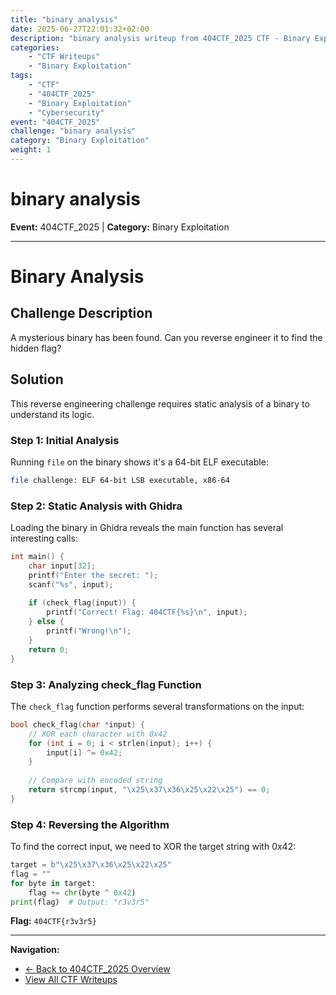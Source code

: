 ```yaml
---
title: "binary analysis"
date: 2025-06-27T22:01:32+02:00
description: "binary analysis writeup from 404CTF_2025 CTF - Binary Exploitation challenge"
categories:
    - "CTF Writeups"
    - "Binary Exploitation"
tags:
    - "CTF"
    - "404CTF_2025"
    - "Binary Exploitation"
    - "Cybersecurity"
event: "404CTF_2025"
challenge: "binary analysis"
category: "Binary Exploitation"
weight: 1
---
```


# binary analysis

**Event:** 404CTF_2025 | **Category:** Binary Exploitation

---


# Binary Analysis

## Challenge Description

A mysterious binary has been found. Can you reverse engineer it to find the hidden flag?

## Solution

This reverse engineering challenge requires static analysis of a binary to understand its logic.

### Step 1: Initial Analysis

Running `file` on the binary shows it's a 64-bit ELF executable:
```bash
file challenge: ELF 64-bit LSB executable, x86-64
```

### Step 2: Static Analysis with Ghidra

Loading the binary in Ghidra reveals the main function has several interesting calls:

```c
int main() {
    char input[32];
    printf("Enter the secret: ");
    scanf("%s", input);
    
    if (check_flag(input)) {
        printf("Correct! Flag: 404CTF{%s}\n", input);
    } else {
        printf("Wrong!\n");
    }
    return 0;
}
```

### Step 3: Analyzing check_flag Function

The `check_flag` function performs several transformations on the input:

```c
bool check_flag(char *input) {
    // XOR each character with 0x42
    for (int i = 0; i < strlen(input); i++) {
        input[i] ^= 0x42;
    }
    
    // Compare with encoded string
    return strcmp(input, "\x25\x37\x36\x25\x22\x25") == 0;
}
```

### Step 4: Reversing the Algorithm

To find the correct input, we need to XOR the target string with 0x42:

```python
target = b"\x25\x37\x36\x25\x22\x25"
flag = ""
for byte in target:
    flag += chr(byte ^ 0x42)
print(flag)  # Output: "r3v3r5"
```

**Flag:** `404CTF{r3v3r5}` 

---

**Navigation:**
- [← Back to 404CTF_2025 Overview](/ctf/404ctf-2025/)
- [View All CTF Writeups](/ctf/)
